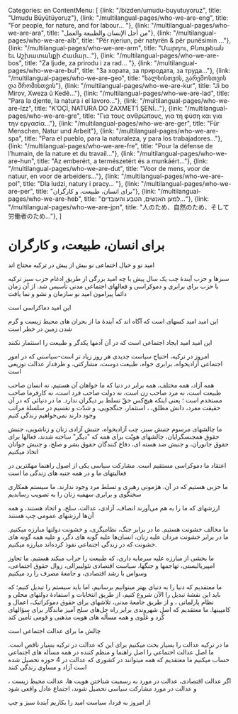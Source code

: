 Categories: en
ContentMenu: [
  {link: "/bizden/umudu-buyutuyoruz", title: "Umudu Büyütüyoruz"},
  {link: "/multilangual-pages/who-we-are-eng", title: "For people, for nature, and for labour… "},
  {link: "/multilangual-pages/who-we-are-ara", title: "من أجل الإنسان والطبيعة والعمل"},
  {link: "/multilangual-pages/who-we-are-alb", title: "Për njeriun, për natyrën & për punësimin ..."},
  {link: "/multilangual-pages/who-we-are-arm", title: "Մարդու, Բնութեան եւ Աշխատանքի Համար…"},
  {link: "/multilangual-pages/who-we-are-bos", title: "Za ljude, za prirodu i za rad... "},
  {link: "/multilangual-pages/who-we-are-bul", title: "За хората, за природата, за труда…"},
  {link: "/multilangual-pages/who-we-are-geo", title: "ხალხისთვის, გარემოსთვის და შრომისთვის"},
  {link: "/multilangual-pages/who-we-are-kur", title: "Ji bo Mirov, Xweza û Kedê…"},
  {link: "/multilangual-pages/who-we-are-lad", title: "Para la djente, la natura i el lavoro..."},
  {link: "/multilangual-pages/who-we-are-lzz", title: "K’OÇİ, NATURA DO ZAXMET’İ ŞENİ…"},
  {link: "/multilangual-pages/who-we-are-gre", title: "Για τους ανθρώπους, για τη φύση και για την εργασία…"},
  {link: "/multilangual-pages/who-we-are-ger", title: "Für Menschen, Natur und Arbeit"},
  {link: "/multilangual-pages/who-we-are-spa", title: "Para el pueblo, para la naturaleza, y para los trabajadores…"},
  {link: "/multilangual-pages/who-we-are-fre", title: "Pour la défense de l’humain, de la nature et du travail..."},
  {link: "/multilangual-pages/who-we-are-hun", title: "Az emberért, a természetért és a munkáért…"},
  {link: "/multilangual-pages/who-we-are-dut", title: "Voor de mens, voor de natuur, en voor de arbeiders..."},
  {link: "/multilangual-pages/who-we-are-pol", title: "Dla ludzi, natury i pracy… "},
  {link: "/multilangual-pages/who-we-are-per", title: "برای انسان، طبیعت، و کارگران"},
  {link: "/multilangual-pages/who-we-are-heb", title: "למען האנשים, הטבע והעובדים..."},
  {link: "/multilangual-pages/who-we-are-jpn", title: "人のため、自然のため、そして労働者のため…"},
  ]

# برای انسان، طبیعت، و کارگران

امید نو و خیال اختماعی نو بیش از پیش در ترکیه محتاج اند

سبزها و حزب آیندۀ چب یک سال پیش با چه امید بزرگی از طریق ادغام حزب سبز ترکیه با حزب برای برابری و دموکراسی و فعالهای اجتماعی مدنی تأسیس شد. از آن زمان دائماٌ پیرامون امید نو سازمان  و نشو و نما یافت

این امید دماکراسی است

 این امید امید کسهای است که آگاه اند که آیندۀ ما از بحران های محیط زیست و گرم شدن زمین در خطر است

 این امید امید ایجاد اجتماعی است که در آن  آدمها یکدگر و طبیعت را  استثمار نکنند

امروز در ترکیه، احتیاج سیاست جدیدی هر روز زیاد تر است-سیاستی که در امور اجتماعی آزادیخواه،  برابری خواه، طبیعت دوست، مشارکتی، و طرفدار عدالت توزیعی است

همه آزاد، همه مختلف، همه برابر
در دنیا که ما خواهان آن هستیم، نه انسان صاحب طبیعت است، نه مرد صاحب زن است، نه دولت  صاحب فرد است، نه کارفرما صاحب مستخدم است ؛ یعنی اینکه هیچ‌کس حقّ تسلط بر دیگران ندارد. ما در دنیائی که در آن حقیقت مفرد، دانش مطلق،  ، استثمار، جنگجویی، و شدّت و تقسیم در سلسلۀ مراتب وجود دارند نمی‌خواهیم زندگی کنیم

ما چالشهای مرسوم جنبش سبز، چب آزادیخواه، جنبش آزادی زنان و زناشویی، جنبش حقوق همجنسگرایان، چالشهای هویّت برای همه که "دیگر" ساخته شدند، فعالها برای حقوق جانوران، و جنبش ضد هسته ای، دفاع کنندگان حقوق بشر و صلح، و جنبش جوانان اتخاذ میکنیم

اعتقاد ما دموکراسی مستقیم است. مشارکت سیاسی  یکی از اصول راهنما مهمّترین در فعالیتهای ما و در همه جنبه های زندگی ما است

ما حزبی هستیم که در آن، هژمونی رهبری و تسلط مرد وجود ندارند. ما سیستم همکاری سخنگوی و برابری سهمیه زنان را به تصویب رساندیم

ارزشهای که ما را به هم می‌آورند انصاف، آزادی، عدالت، سلح، و اتحاد هستند، و همه آن‌ها ارزشهای عمومی چپ هستند

ما مخالف خشونت هستیم. ما در برابر جنگ، نظامیگری، و خشونت دولتها مبارزه میکنیم. ما در برابر خشونت مردان علیه زنان، انسان‌ها علیه گونه های دگر، و علیه همه گونه های خشونت که در زندگی اجتماعی نفوذ کرده‌اند مبارزه میکنیم.

ما بخشی از مبارزه علیه سرمایه داری، که طبیعت را خراب میکند هستیم. ما تجاوز امپیریالیستی، تهاجمها و جنگها،  سیاست اقتصادی نئولیبرالی، زوال حقوق اجتماعی، وسواس با رشد اقتصادی، و جامعۀ مصرف را رد میکنیم

ما معتقدیم که دنیا را به دنیای بهتر مینوانیم برسانیم، اما باید سیستم را تبدیل کنیم؛ که باید این نقشۀ  تبدیل را الآن شروع کنیم، از طریق انتخابات و استفادۀ دولتهای محلی و نظام پارلمانی ، و از طریق جامعۀ مدنی، تلاشهای برای حقوق دموکراتیک، اعمال و کامپینها. ما معتقدیم که اصل شهروندی برابر راه حل‌های سلح آمیز ماندگار برای سؤالهای کُرد و عَلَوی و همه مسأله های هویت مذهبی و قومی تأمین کند

چالش ما برای عدالت اجتماعی است

ما در ترکیه عدالت را بسیار بحث میکنیم برای این که عدالت در ترکیه بسیار ناقص است. ما اصل عدالت اختماعی را اصل راهنما و منظم کننده در همه مسأله های اجتماعی حساب میکنیم
ما معتقدیم که  همه میتوانند در کشوری که عدالت در 4  حوزه تحصیل شده است آزاد و مساوی زندگی کنند

اگر عدالت اقتصادی، عدالت در مورد به رسمیت شناختن هویت ها، عدالت محیط زیست ، و عدالت در مورد مشارکت سیاسی تحصیل شوند، اجتماع عادل واقعی شود

از امروز به فردا، سیاست امید را بکاریم
آیندۀ سبز و چپ


